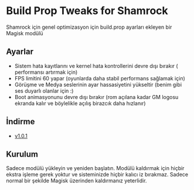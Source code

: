 # Build Prop Tweaks for Shamrock
Shamrock için genel optimizasyon için build.prop ayarları ekleyen bir Magisk modülü

## Ayarlar
* Sistem hata kayıtlarını ve kernel hata kontrollerini devre dışı bırakır ( performansı artırmak için)
* FPS limitini 60 yapar (oyunlarda daha stabil performans sağlamak için)
* Görüşme ve Medya seslerinin ayar hassasiyetini yükseltir (benim gibi ses duyarlı olanlar için :)
* Boot animasyonunu devre dışı bırakır (rom açılana kadar GM logosu ekranda kalır ve böylelikle açılış birazcık daha hızlanır)

## İndirme
* [v1.0.1](https://github.com/omerakgoz34/build-prop-tweaks-shamrock/releases/download/v1.0.1/build-prop-tweaks-shamrock_v1.0.1.zip)

## Kurulum
Sadece modülü yükleyin ve yeniden başlatın.
Modülü kaldırmak için hiçbir ekstra işleme gerek yoktur ve sisteminizde hiçbir kalıcı iz bırakmaz. Sadece normal bir şekilde Magisk üzerinden kaldırmanız yeterlidir.
